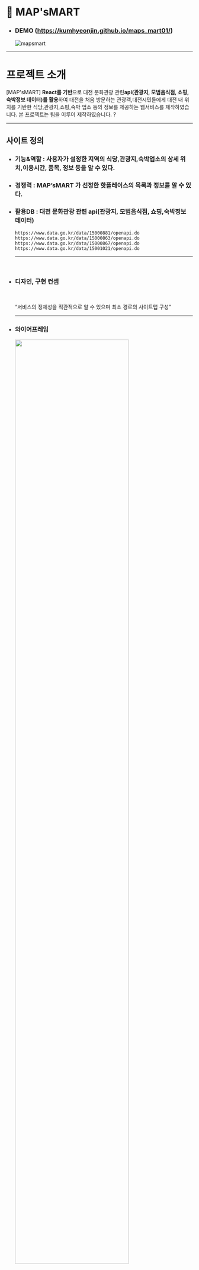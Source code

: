 # 🛒 MAP'sMART

- ### DEMO (https://kumhyeonjin.github.io/maps_mart01/)
  ![mapsmart](https://github.com/kumhyeonjin/maps_mart01/assets/122090183/41a4eb80-2248-4aed-9df6-af239ca776ca)

<hr/>

# 프로젝트 소개

[MAP'sMART] **React를 기반**으로 대전 문화관광 관련**api(관광지, 모범음식점, 쇼핑,숙박정보 데이터)를 활용**하여 대전을 처음 방문하는 관광객,대전시민들에게 대전 내 위치를 기반한 식당,관광지,쇼핑,숙박 업소 등의 정보를 제공하는 웹서비스를 제작하였습니다.
본 프로젝트는 팀을 이루어 제작하였습니다. ?

  <hr/>

## 사이트 정의

- ### **기능&역할** : 사용자가 설정한 지역의 식당,관광지,숙박업소의 상세 위치,이용시간, 품목, 정보 등을 알 수 있다.
- ### **경쟁력** : MAP’sMART 가 선정한 핫플레이스의 목록과 정보를 알 수 있다.
- ### **활용DB** : 대전 문화관광 관련 api(관광지, 모범음식점, 쇼핑,숙박정보 데이터)

      https://www.data.go.kr/data/15000881/openapi.do
      https://www.data.go.kr/data/15000863/openapi.do
      https://www.data.go.kr/data/15000867/openapi.do
      https://www.data.go.kr/data/15001021/openapi.do

  <hr/>

<br/>

- ### 디자인, 구현 컨셉

  <br/>

  “서비스의 정체성을 직관적으로 알 수 있으며 최소 경로의 사이트맵 구성”

    <hr/>

- ### 와이어프레임

  <img src="https://github.com/kumhyeonjin/maps_mart01/assets/122090183/b1ee77c1-b49a-4bb2-9a7e-b305248b5450" width="80%" >

  <hr/>

- ### 목표

1. 서비스의 정체성을 직관적으로 알 수 있도록 디자인의 요소를 구성할 것
2. api를 활용하여 정확한 정보를 제공할 것
3. 검색한 리스트의 상세 정보는 모달을 통해 제공할 것
<hr/>

- ### 서비스 이용 페르소나

1. **대전토박이 20대 여성**,평소 엄청난 집순이로 집근처에 어떠한 이용시설이 있는지도 모른다.
2. **외국인 관광객인 30대 남성**, 대전의 명소는 어디인지 현재 위치한 곳에서 가까운 관광지를 우선적으로 방문하고 싶다.
3. **첫데이트를 앞둔 20대 남성**, 성공적인 첫 데이트를 위해 대전 맛집, 카페, 쇼핑센터의 위치 및 정보를 알아 보고자 한다.

- ### 시안Mood / 벤치마킹 요소
  <img src="https://github.com/kumhyeonjin/maps_mart01/assets/122090183/7533ca34-9d5a-4053-a7ff-6d4933b6e621" width="90%">

1. 페르소나를 통해 서비스정체성을 직관적으로 표현하고자 피그마 커뮤니티 리소스 Croodles - Doodle your face(https://www.figma.com/file/UgZsOXiGExuUOsKwH0CdEY/Croodles---Doodle-your-face-(Community)?type=whiteboard&node-id=0%3A1&t=ulToHezmXLrkgvRU-1)를 활용 했습니다.
<hr/>

- ### 시안

<div>

1. main_Index </br>
   <img src="https://github.com/kumhyeonjin/maps_mart01/assets/122090183/f40efc0b-dec7-43be-89aa-ef0cc6f8c02d" width="90%" >
2. sub\_검색 및 검색 목록확인 페이지/ 목록 담은 페이지</br>
   <img src="https://github.com/kumhyeonjin/maps_mart01/assets/122090183/8c0c39f8-6a18-427d-9d71-210376a0977d" width="90%" >

</div>

<hr/>

### ⌛ 개발 기간

2023.04.10일 ~ 2023.04.28일

 <hr/>

### ⚙ 개발 환경

<img src="https://img.shields.io/badge/Visual%20Studio%20Code-007ACC?style=flat&logo=VisualStudioCode&logoColor=white" />
<img src="https://img.shields.io/badge/figma-F24E1E?style=flat&logo=figma&logoColor=white" />
 <hr/>

### 📚 UsableSKill

<img src="https://img.shields.io/badge/Photoshop-31A8FF?style=flat&logo=adobephotoshop&logoColor=white"> 
    <img src="https://img.shields.io/badge/Illustration-FF9A00?style=flat&logo=adobeillustrator&logoColor=white"> 
<img src="https://img.shields.io/badge/HTML5-E34F26?style=flat&logo=HTML5&logoColor=white"/>
<img src="https://img.shields.io/badge/CSS3-1572B6?style=flat&logo=CSS3&logoColor=white"/>
<img src="https://img.shields.io/badge/JavaScript-F7DF1E?style=flat&logo=JavaScript&logoColor=white"/>
